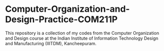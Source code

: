 ﻿# Computer-Organization-and-Design-Practice-COM211P

This repository is a collection of my codes from the Computer Organization and Design course at the Indian Institute of Information Technology Design and Manufacturing (IIITDM), Kancheepuram.
